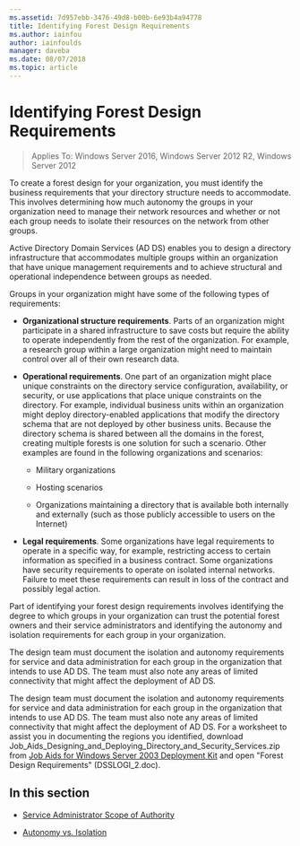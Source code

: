 ```yaml
---
ms.assetid: 7d957ebb-3476-49d8-b00b-6e93b4a94778
title: Identifying Forest Design Requirements
ms.author: iainfou
author: iainfoulds
manager: daveba
ms.date: 08/07/2018
ms.topic: article
---
```

# Identifying Forest Design Requirements

> Applies To: Windows Server 2016, Windows Server 2012 R2, Windows Server 2012

To create a forest design for your organization, you must identify the business requirements that your directory structure needs to accommodate. This involves determining how much autonomy the groups in your organization need to manage their network resources and whether or not each group needs to isolate their resources on the network from other groups.

Active Directory Domain Services (AD DS) enables you to design a directory infrastructure that accommodates multiple groups within an organization that have unique management requirements and to achieve structural and operational independence between groups as needed.

Groups in your organization might have some of the following types of requirements:

- **Organizational structure requirements**. Parts of an organization might participate in a shared infrastructure to save costs but require the ability to operate independently from the rest of the organization. For example, a research group within a large organization might need to maintain control over all of their own research data.

- **Operational requirements**. One part of an organization might place unique constraints on the directory service configuration, availability, or security, or use applications that place unique constraints on the directory. For example, individual business units within an organization might deploy directory-enabled applications that modify the directory schema that are not deployed by other business units. Because the directory schema is shared between all the domains in the forest, creating multiple forests is one solution for such a scenario. Other examples are found in the following organizations and scenarios:

    - Military organizations

    - Hosting scenarios

    - Organizations maintaining a directory that is available both internally and externally (such as those publicly accessible to users on the Internet)

- **Legal requirements**. Some organizations have legal requirements to operate in a specific way, for example, restricting access to certain information as specified in a business contract. Some organizations have security requirements to operate on isolated internal networks. Failure to meet these requirements can result in loss of the contract and possibly legal action.

Part of identifying your forest design requirements involves identifying the degree to which groups in your organization can trust the potential forest owners and their service administrators and identifying the autonomy and isolation requirements for each group in your organization.

The design team must document the isolation and autonomy requirements for service and data administration for each group in the organization that intends to use AD DS. The team must also note any areas of limited connectivity that might affect the deployment of AD DS.

The design team must document the isolation and autonomy requirements for service and data administration for each group in the organization that intends to use AD DS. The team must also note any areas of limited connectivity that might affect the deployment of AD DS. For a worksheet to assist you in documenting the regions you identified, download Job_Aids_Designing_and_Deploying_Directory_and_Security_Services.zip from [Job Aids for Windows Server 2003 Deployment Kit](https://microsoft.com/download/details.aspx?id=9608) and open "Forest Design Requirements" (DSSLOGI_2.doc).

## In this section

- [Service Administrator Scope of Authority](../../ad-ds/plan/Service-Administrator-Scope-of-Authority.md)

- [Autonomy vs. Isolation](../../ad-ds/plan/Autonomy-vs.-Isolation.md)
